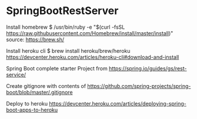 # SpringBootRestServer

Install homebrew
$ /usr/bin/ruby -e "$(curl -fsSL https://raw.githubusercontent.com/Homebrew/install/master/install)"
source: https://brew.sh/

Install heroku cli
$ brew install heroku/brew/heroku
https://devcenter.heroku.com/articles/heroku-cli#download-and-install

Spring Boot complete starter Project from 
https://spring.io/guides/gs/rest-service/

Create gitignore with contents of https://github.com/spring-projects/spring-boot/blob/master/.gitignore

Deploy to heroku
https://devcenter.heroku.com/articles/deploying-spring-boot-apps-to-heroku
